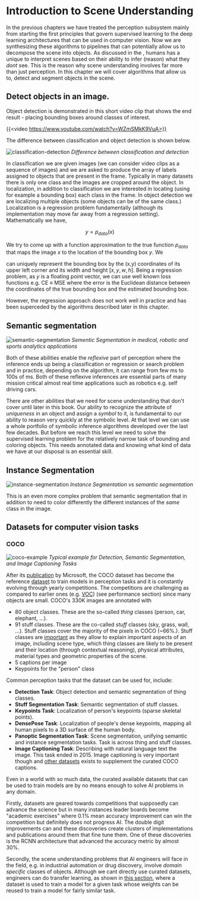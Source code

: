 # Introduction to Scene Understanding

In the previous chapters we have treated the perception subsystem mainly from starting the first principles that govern supervised learning to the deep learning architectures that can be used in computer vision. Now we are synthesizing these algorithms to pipelines that can potentially allow us to decompose the scene into objects. As discussed in the  [](content:cnn-intro), humans has a unique to interpret scenes based on their ability to infer (reason) what they _dont_ see. This is the reason why scene understanding involves far more than just perception. In this chapter we will cover algorithms that allow us to, detect and segment objects in the scene. 

## Detect objects in an image. 

Object detection is demonstrated in this short video clip that shows the end result - placing bounding boxes around classes of interest. 

{{<video https://www.youtube.com/watch?v=WZmSMkK9VuA>}}


The difference between classification and object detection is shown below.

![classification-detection](images/classification-detection.png)
*Difference between classification and detection*

In classification we are given images (we can consider video clips as a sequence of images) and we are asked to produce the array of labels assigned to objects that are present in the frame. Typically in many datasets there is only one class and the images are cropped around the object. In localization, in addition to classification we are interested in locating (using for example a bounding box) each class in the frame. In object detection we are localizing multiple objects (some objects can be of the same class.) Localization is a regression problem fundamentally (although its implementation may move far away from a regression setting). Mathematically we have,

$$y = p_{data}(x)$$

We try to come up with a function approximation to the true function $p_{data}$ that maps the image $x$ to the location of the bounding box $y$. We 

can uniquely represent the bounding box by the (x,y) coordinates of its upper left corner and its width and height $[x,y,w,h]$. Being a regression problem, as $y$ is a floating point vector, we can use well known loss functions e.g. CE $≡$ MSE where the error is the Euclidean distance between the coordinates of the true bounding box and the estimated bounding box. 

However, the regression approach does not work well in practice and has been superceded by the algorithms described later in this chapter. 

## Semantic segmentation  

![semantic-segmentation](images/semantic-segmentation.png)
*Sementic Segmentation in medical, robotic and sports analytics applications*

Both of these abilities enable the _reflexive_ part of perception where the inference ends up being a classification or regression or search problem and in practice, depending on the algorithm, it can range from few ms to 100s of ms. Both of these reflexive inferences are essential parts of many mission critical almost real time applications such as robotics e.g. self driving cars. 

There are other abilities that we need for scene understanding that don't cover until later in this book. Our ability to recognize the attribute of _uniqueness_ in an object and assign a _symbol_ to it, is fundamental to our ability to reason very quickly at the symbolic level. At that level we can use a whole portfolio of symbolic inference algorithms developed over the last few decades.  But before we reach this level we need to solve the supervised learning problem for the relatively narrow task of bounding and coloring objects. This needs annotated data and knowing what kind of data we have at our disposal is an essential skill. 

## Instance Segmentation

![instance-segmentation](images/instance-segmentation.png)
*Instance Segmentation vs semantic segmentation*

This is an even more complex problem that semantic segmentation that in addition to need to  color differently the different instances of the _same_ class in the image.

## Datasets for computer vision tasks

### COCO

![coco-example](images/coco-example.png)
*Typical example for Detection, Semantic Segmentation, and Image Captioning Tasks*

After its [publication](https://arxiv.org/abs/1405.0312) by Microsoft, the COCO dataset has become the reference [dataset](http://cocodataset.org/#home) to train models in perception tasks and it is constantly evolving through yearly competitions. The competitions are challenging as compared to earlier ones (e.g. [VOC](https://link.springer.com/article/10.1007%2Fs11263-009-0275-4)) (see performance section) since many objects are small. COCO's 330K images are annotated with  

* 80 object classes. These are the so-called _thing_ classes (person, car, elephant, ...). 
* 91 stuff classes. These are the co-called _stuff_ classes (sky, grass, wall, ...). Stuff classes cover the majority of the pixels in COCO (~66%.). Stuff classes are [important](https://arxiv.org/abs/1612.03716) as they allow to explain important aspects of an image, including scene type, which thing classes are likely to be present and their location (through contextual reasoning), physical attributes, material types and geometric properties of the scene.
* 5 captions per image 
* Keypoints for the "person" class 

Common perception tasks that the dataset can be used for, include:

* **Detection Task**: Object detection and semantic segmentation of thing classes. 
* **Stuff Segmentation Task**: Semantic segmentation of stuff classes. 
* **Keypoints Task**: Localization of person's keypoints (sparse skeletal points).  
* **DensePose Task**: Localization of people's dense keypoints, mapping all human pixels to a 3D surface of the human body.
* **Panoptic Segmentation Task**: Scene segmentation, unifying semantic and instance segmentation tasks. Task is across thing and stuff classes. 
* **Image Captioning Task**: Describing with natural language text the image. This task ended in 2015. Image captioning is very important though and [other datasets](https://www.aclweb.org/anthology/P18-1238.pdf) exists to supplement the curated COCO captions. 
  
Even in a world with so much data, the curated available datasets that can be used to train models are by no means enough to solve AI problems in any domain. 

Firstly, datasets are geared towards competitions that supposedly can advance the science but in many instances leader boards become "academic exercises" where 0.1% mean accuracy improvement can win the competition but definitely does not progress AI. The double digit improvements can and these discoveries create clusters of implementations and publications around them that fine tune them. One of these discoveries is the RCNN architecture that advanced the accuracy metric by almost 30%. 

Secondly, the scene understanding problems that AI engineers will face in the field, e.g. in industrial automation or drug discovery, involve _domain specific_ classes of objects. Although we cant directly use curated datasets, engineers can  do transfer learning, as shown in [this section](../../transfer-learning/transfer-learning-introduction.md), where a dataset is used to train a model for a given task whose weights can be reused to train a model for fairly similar task.
